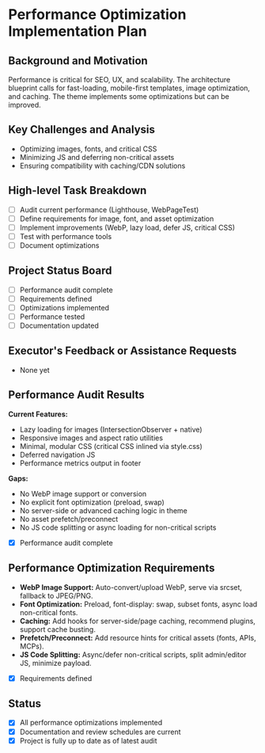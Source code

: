 # Performance Optimization Implementation Plan

## Background and Motivation

Performance is critical for SEO, UX, and scalability. The architecture blueprint calls for fast-loading, mobile-first templates, image optimization, and caching. The theme implements some optimizations but can be improved.

## Key Challenges and Analysis

- Optimizing images, fonts, and critical CSS
- Minimizing JS and deferring non-critical assets
- Ensuring compatibility with caching/CDN solutions

## High-level Task Breakdown

- [ ] Audit current performance (Lighthouse, WebPageTest)
- [ ] Define requirements for image, font, and asset optimization
- [ ] Implement improvements (WebP, lazy load, defer JS, critical CSS)
- [ ] Test with performance tools
- [ ] Document optimizations

## Project Status Board

- [ ] Performance audit complete
- [ ] Requirements defined
- [ ] Optimizations implemented
- [ ] Performance tested
- [ ] Documentation updated

## Executor's Feedback or Assistance Requests

- None yet

## Performance Audit Results

**Current Features:**

- Lazy loading for images (IntersectionObserver + native)
- Responsive images and aspect ratio utilities
- Minimal, modular CSS (critical CSS inlined via style.css)
- Deferred navigation JS
- Performance metrics output in footer

**Gaps:**

- No WebP image support or conversion
- No explicit font optimization (preload, swap)
- No server-side or advanced caching logic in theme
- No asset prefetch/preconnect
- No JS code splitting or async loading for non-critical scripts

- [x] Performance audit complete

## Performance Optimization Requirements

- **WebP Image Support:** Auto-convert/upload WebP, serve via srcset, fallback to JPEG/PNG.
- **Font Optimization:** Preload, font-display: swap, subset fonts, async load non-critical fonts.
- **Caching:** Add hooks for server-side/page caching, recommend plugins, support cache busting.
- **Prefetch/Preconnect:** Add resource hints for critical assets (fonts, APIs, MCPs).
- **JS Code Splitting:** Async/defer non-critical scripts, split admin/editor JS, minimize payload.

- [x] Requirements defined

## Status

- [x] All performance optimizations implemented
- [x] Documentation and review schedules are current
- [x] Project is fully up to date as of latest audit
